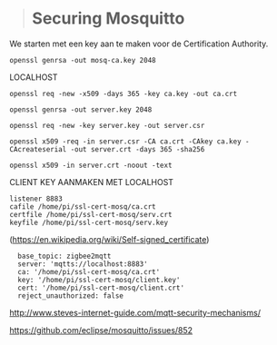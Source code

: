 > # Securing Mosquitto

We starten met een key aan te maken voor de Certification Authority.

```{bash}
openssl genrsa -out mosq-ca.key 2048
```

LOCALHOST
```{bash}
openssl req -new -x509 -days 365 -key ca.key -out ca.crt
```

```{bash}
openssl genrsa -out server.key 2048
```
```{bash}
openssl req -new -key server.key -out server.csr
```

```{bash}
openssl x509 -req -in server.csr -CA ca.crt -CAkey ca.key -CAcreateserial -out server.crt -days 365 -sha256
```

```{bash}
openssl x509 -in server.crt -noout -text
```
CLIENT KEY AANMAKEN MET LOCALHOST


```{}
listener 8883
cafile /home/pi/ssl-cert-mosq/ca.crt
certfile /home/pi/ssl-cert-mosq/serv.crt
keyfile /home/pi/ssl-cert-mosq/serv.key
```


(https://en.wikipedia.org/wiki/Self-signed_certificate)

```{bash}
  base_topic: zigbee2mqtt
  server: 'mqtts://localhost:8883'
  ca: '/home/pi/ssl-cert-mosq/ca.crt'
  key: '/home/pi/ssl-cert-mosq/client.key'
  cert: '/home/pi/ssl-cert-mosq/client.crt'
  reject_unauthorized: false
```



http://www.steves-internet-guide.com/mqtt-security-mechanisms/

https://github.com/eclipse/mosquitto/issues/852

